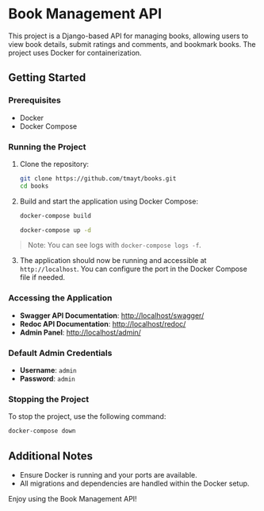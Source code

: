 
# Book Management API

This project is a Django-based API for managing books, allowing users to view book details, submit ratings and comments, and bookmark books. The project uses Docker for containerization.

## Getting Started

### Prerequisites

- Docker
- Docker Compose

### Running the Project

1. Clone the repository:

   ```bash
   git clone https://github.com/tmayt/books.git
   cd books
   ```

2. Build and start the application using Docker Compose:

   ```bash
   docker-compose build
   ```
   ```bash
   docker-compose up -d
   ```
> Note: You can see logs with `docker-compose logs -f`.

3. The application should now be running and accessible at `http://localhost`. You can configure the port in the Docker Compose file if needed.

### Accessing the Application

- **Swagger API Documentation**: [http://localhost/swagger/](http://localhost/swagger/)
- **Redoc API Documentation**: [http://localhost/redoc/](http://localhost/redoc/)
- **Admin Panel**: [http://localhost/admin/](http://localhost/admin/)

### Default Admin Credentials

- **Username**: `admin`
- **Password**: `admin`

### Stopping the Project

To stop the project, use the following command:

```bash
docker-compose down
```

## Additional Notes

- Ensure Docker is running and your ports are available.
- All migrations and dependencies are handled within the Docker setup.

Enjoy using the Book Management API!
```
